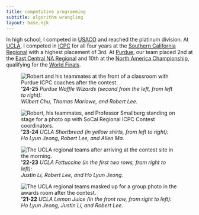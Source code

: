 ```yaml
---
title: competitive programming
subtitle: algorithm wrangling
layout: base.njk
---
```


In high school, I competed in [USACO](https://usaco.org/) and reached the platinum division. At [UCLA](https://icpc.uclaacm.com/), I competed in [ICPC](https://icpc.global/) for all four years at the [Southern California Regional](http://socalcontest.org/) with a highest placement of 3rd. At [Purdue](https://purduecpu.com/), our team placed 2nd at the [East Central NA Regional](https://ec.na.icpc.global/) and 10th at the [North America Championship](https://nac.icpc.global/home-2025/), qualifying for the [World Finals](https://worldfinals.icpc.global/).

<figure>
  <picture>
    <source type="image/webp"
      sizes="
        (max-width: 1000px) 1000px,
        (max-width: 1500px) 1500px,
        100vw"
      srcset="
        /assets/img/icpc/2025-1000w.webp 1000w,
        /assets/img/icpc/2025-1500w.webp 1500w,
        /assets/img/icpc/2025.webp 2550ww"
    >
    <img
      sizes="
        (max-width: 1000px) 1000px,
        (max-width: 1500px) 1500px,
        100vw"
      srcset="
        /assets/img/icpc/2025-1000w.jpg 1000w,
        /assets/img/icpc/2025-1500w.jpg 1500w,
        /assets/img/icpc/2025.jpg 2550w"
      src="/assets/img/icpc/2025.jpg"
      alt="Robert and his teammates at the front of a classroom with Purdue ICPC coaches after the contest."
    >
  </picture>
  <figcaption>
    <b>'24-25</b>
    <i>
      Purdue Waffle Wizards (second from the left, from left to right):
      <br>
      Wilbert Chu, Thomas Marlowe, and Robert Lee.
    </i>
  </figcaption>
</figure>

<figure>
  <picture>
    <source type="image/webp"
      sizes="
        (max-width: 1000px) 1000px,
        (max-width: 1500px) 1500px,
        100vw"
      srcset="
        /assets/img/icpc/2024-1000w.webp 1000w,
        /assets/img/icpc/2024-1500w.webp 1500w,
        /assets/img/icpc/2024.webp 3000w"
    >
    <img
      sizes="
        (max-width: 1000px) 1000px,
        (max-width: 1500px) 1500px,
        100vw"
      srcset="
        /assets/img/icpc/2024-1000w.jpg 1000w,
        /assets/img/icpc/2024-1500w.jpg 1500w,
        /assets/img/icpc/2024.jpg 3000w"
      src="/assets/img/icpc/2024.jpg"
      alt="Robert, his teammates, and Professor Smallberg standing on stage for a photo op with SoCal Regional ICPC Contest coordinators."
    >
  </picture>
  <figcaption>
    <b>'23-24</b>
    <i>
      UCLA Shortbread (in yellow shirts, from left to right):
      <br>
      Ho Lyun Jeong, Robert Lee, and Allen Ma.
    </i>
  </figcaption>
</figure>

<figure>
  <picture>
    <source type="image/webp"
      sizes="
        (max-width: 1000px) 1000px,
        (max-width: 1500px) 1500px,
        100vw"
      srcset="
        /assets/img/icpc/2023-1000w.webp 1000w,
        /assets/img/icpc/2023-1500w.webp 1500w,
        /assets/img/icpc/2023.webp 3333w"
    >
    <img
      sizes="
        (max-width: 1000px) 1000px,
        (max-width: 1500px) 1500px,
        100vw"
      srcset="
        /assets/img/icpc/2023-1000w.jpg 1000w,
        /assets/img/icpc/2023-1500w.jpg 1500w,
        /assets/img/icpc/2023.jpg 3000w"
      src="/assets/img/icpc/2023.jpg"
      alt="The UCLA regional teams after arriving at the contest site in the morning."
    >
  </picture>
  <figcaption>
    <b>'22-23</b>
    <i>
      UCLA Fettuccine (in the first two rows, from right to left):
      <br>
      Justin Li, Robert Lee, and Ho Lyun Jeong.
    </i>
  </figcaption>
</figure>

<figure>
  <picture>
    <source type="image/webp"
      sizes="
        (max-width: 1000px) 1000px,
        100vw"
      srcset="
        /assets/img/icpc/2022-1000w.webp 1000w,
        /assets/img/icpc/2022.webp 1170w"
    >
    <img
      sizes="
        (max-width: 1000px) 1000px,
        100vw"
      srcset="
        /assets/img/icpc/2022-1000w.jpg 1000w,
        /assets/img/icpc/2022.jpg 1170w"
      src="/assets/img/icpc/2022.jpg"
      alt="The UCLA regional teams masked up for a group photo in the awards room after the contest."
    >
  </picture>
  <figcaption>
    <b>'21-22</b>
    <i>
      UCLA Lemon Juice (in the front row, from right to left):
      <br>
      Ho Lyun Jeong, Justin Li, and Robert Lee.
    </i>
  </figcaption>
</figure>
